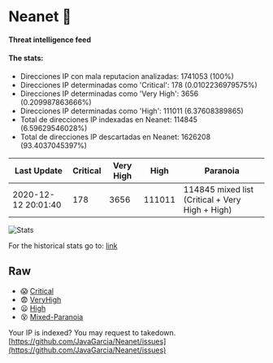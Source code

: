 # Neanet :hocho:
#### Threat intelligence feed
#### The stats:

- Direcciones IP con mala reputacion analizadas: 1741053 (100%)
- Direcciones IP determinadas como 'Critical':  178 (0.0102236979575%)
- Direcciones IP determinadas como 'Very High':  3656 (0.209987863666%)
- Direcciones IP determinadas como 'High':  111011 (6.37608389865)
- Total de direcciones IP indexadas en Neanet:  114845 (6.59629546028%)
- Total de direcciones IP descartadas en Neanet:  1626208 (93.4037045397%)

| Last Update | Critical | Very High | High | Paranoia |
| --- | --- | --- | --- | --- |
| 2020-12-12 20:01:40 | 178 | 3656 | 111011 | 114845 mixed list (Critical + Very High + High)|

![Stats](https://docs.google.com/spreadsheets/d/e/2PACX-1vSnaNMIXVabIpDJjufMlzH7poXnshF3mgd8Is1g9ytUEzVsP5my4Trn8f-xkoLLQ38xpL3HtmUexLo6/pubchart?oid=501124687&format=image)

For the historical stats go to: [link](/stats.csv)
## Raw
- :scream: [Critical](https://raw.githubusercontent.com/JavaGarcia/Neanet/master/blacklists/neanet_critical.txt)
- :fearful: [VeryHigh](https://raw.githubusercontent.com/JavaGarcia/Neanet/master/blacklists/neanet_veryHigh.txtt)
- :frowning: [High](https://raw.githubusercontent.com/JavaGarcia/Neanet/master/blacklists/neanet_high.txt)
- :dizzy_face: [Mixed-Paranoia](https://raw.githubusercontent.com/JavaGarcia/Neanet/master/blacklists/neanet_all.txt)


Your IP is indexed? You may request to takedown. [https://github.com/JavaGarcia/Neanet/issues](https://github.com/JavaGarcia/Neanet/issues)










































































































































































































































































































































































































































































































































































































































































































































































































































































































































































































































































































































































































































































































































































































































































































































































































































































































































































































































































































































































































































































































































































































































































































































































































































































































































































































































































































































































































































